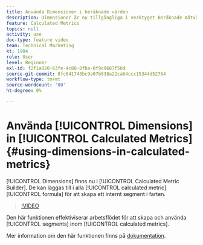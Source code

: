 ```yaml
---
title: Använda Dimensioner i beräknade värden
description: Dimensioner är nu tillgängliga i verktyget Beräknade mätvärden. De kan läggas till i alla beräknade mätformler för att skapa ett internt segment direkt.
feature: Calculated Metrics
topics: null
activity: use
doc-type: feature video
team: Technical Marketing
kt: 1904
role: User
level: Beginner
exl-id: f2f1a820-63fe-4c80-8fba-0f9c9687f56d
source-git-commit: 8fc641743bc9e07b838a22ca64ccc15344d52764
workflow-type: tm+mt
source-wordcount: '80'
ht-degree: 0%

---
```


# Använda [!UICONTROL Dimensions] in [!UICONTROL Calculated Metrics] {#using-dimensions-in-calculated-metrics}

[!UICONTROL Dimensions] finns nu i [!UICONTROL Calculated Metric Builder]. De kan läggas till i alla [!UICONTROL calculated metric] [!UICONTROL formula] för att skapa ett internt segment i farten.

>[!VIDEO](https://video.tv.adobe.com/v/23723/?quality=12&learn=on)

Den här funktionen effektiviserar arbetsflödet för att skapa och använda [!UICONTROL segments] inom [!UICONTROL calculated metrics].

Mer information om den här funktionen finns på [dokumentation](https://experienceleague.adobe.com/docs/analytics/components/calculated-metrics/calcmetric-workflow/cm-build-metrics.html?lang=en).
